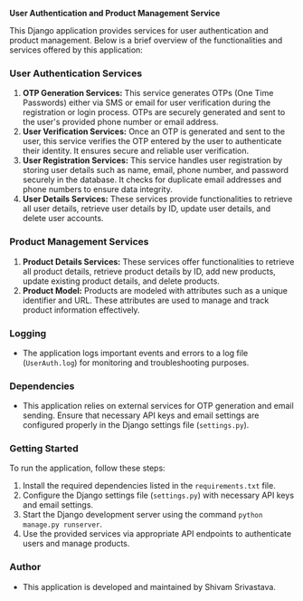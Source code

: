 **User Authentication and Product Management Service**

This Django application provides services for user authentication and product management. Below is a brief overview of the functionalities and services offered by this application:

### User Authentication Services
1. **OTP Generation Services:** This service generates OTPs (One Time Passwords) either via SMS or email for user verification during the registration or login process. OTPs are securely generated and sent to the user's provided phone number or email address.
2. **User Verification Services:** Once an OTP is generated and sent to the user, this service verifies the OTP entered by the user to authenticate their identity. It ensures secure and reliable user verification.
3. **User Registration Services:** This service handles user registration by storing user details such as name, email, phone number, and password securely in the database. It checks for duplicate email addresses and phone numbers to ensure data integrity.
4. **User Details Services:** These services provide functionalities to retrieve all user details, retrieve user details by ID, update user details, and delete user accounts.

### Product Management Services
1. **Product Details Services:** These services offer functionalities to retrieve all product details, retrieve product details by ID, add new products, update existing product details, and delete products.
2. **Product Model:** Products are modeled with attributes such as a unique identifier and URL. These attributes are used to manage and track product information effectively.

### Logging
- The application logs important events and errors to a log file (`UserAuth.log`) for monitoring and troubleshooting purposes.

### Dependencies
- This application relies on external services for OTP generation and email sending. Ensure that necessary API keys and email settings are configured properly in the Django settings file (`settings.py`).

### Getting Started
To run the application, follow these steps:
1. Install the required dependencies listed in the `requirements.txt` file.
2. Configure the Django settings file (`settings.py`) with necessary API keys and email settings.
3. Start the Django development server using the command `python manage.py runserver`.
4. Use the provided services via appropriate API endpoints to authenticate users and manage products.

### Author
- This application is developed and maintained by Shivam Srivastava.
